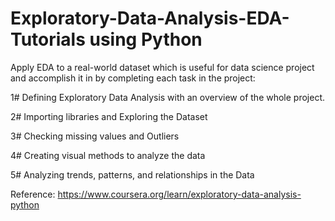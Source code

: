 # Exploratory-Data-Analysis-EDA-Tutorials using Python
Apply EDA to a real-world dataset which is useful for data science project and accomplish it in by completing each task in the project:

1# Defining Exploratory Data Analysis with an overview of the whole project.

2# Importing libraries and Exploring the Dataset

3# Checking missing values and Outliers

4# Creating visual methods to analyze the data

5# Analyzing trends, patterns, and relationships in the Data

Reference: https://www.coursera.org/learn/exploratory-data-analysis-python
